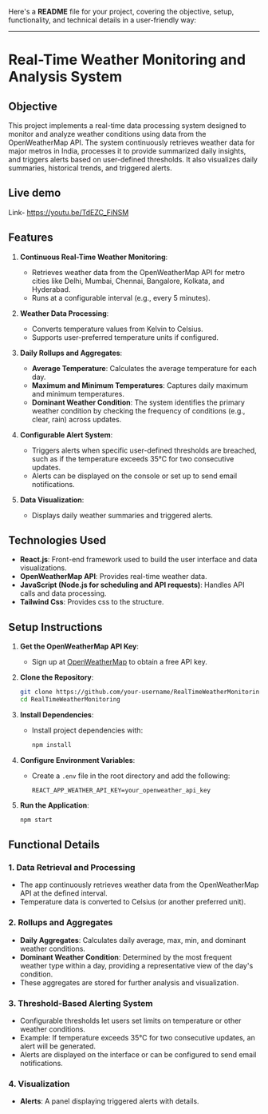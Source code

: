 Here's a **README** file for your project, covering the objective, setup, functionality, and technical details in a user-friendly way:

---

# Real-Time Weather Monitoring and Analysis System

## Objective

This project implements a real-time data processing system designed to monitor and analyze weather conditions using data from the OpenWeatherMap API. The system continuously retrieves weather data for major metros in India, processes it to provide summarized daily insights, and triggers alerts based on user-defined thresholds. It also visualizes daily summaries, historical trends, and triggered alerts.

## Live demo
Link- https://youtu.be/TdEZC_FiNSM

## Features

1. **Continuous Real-Time Weather Monitoring**: 
   - Retrieves weather data from the OpenWeatherMap API for metro cities like Delhi, Mumbai, Chennai, Bangalore, Kolkata, and Hyderabad.
   - Runs at a configurable interval (e.g., every 5 minutes).

2. **Weather Data Processing**:
   - Converts temperature values from Kelvin to Celsius.
   - Supports user-preferred temperature units if configured.

3. **Daily Rollups and Aggregates**:
   - **Average Temperature**: Calculates the average temperature for each day.
   - **Maximum and Minimum Temperatures**: Captures daily maximum and minimum temperatures.
   - **Dominant Weather Condition**: The system identifies the primary weather condition by checking the frequency of conditions (e.g., clear, rain) across updates.

4. **Configurable Alert System**:
   - Triggers alerts when specific user-defined thresholds are breached, such as if the temperature exceeds 35°C for two consecutive updates.
   - Alerts can be displayed on the console or set up to send email notifications.

5. **Data Visualization**:
   - Displays daily weather summaries and triggered alerts.

## Technologies Used

- **React.js**: Front-end framework used to build the user interface and data visualizations.
- **OpenWeatherMap API**: Provides real-time weather data.
- **JavaScript (Node.js for scheduling and API requests)**: Handles API calls and data processing.
- **Tailwind Css**: Provides css to the structure.

## Setup Instructions

1. **Get the OpenWeatherMap API Key**:
   - Sign up at [OpenWeatherMap](https://openweathermap.org/) to obtain a free API key.

2. **Clone the Repository**:
   ```bash
   git clone https://github.com/your-username/RealTimeWeatherMonitoring.git
   cd RealTimeWeatherMonitoring
   ```

3. **Install Dependencies**:
   - Install project dependencies with:
     ```bash
     npm install
     ```

4. **Configure Environment Variables**:
   - Create a `.env` file in the root directory and add the following:
     ```plaintext
     REACT_APP_WEATHER_API_KEY=your_openweather_api_key
     ```

5. **Run the Application**:
   ```bash
   npm start
   ```

## Functional Details

### 1. Data Retrieval and Processing
   - The app continuously retrieves weather data from the OpenWeatherMap API at the defined interval.
   - Temperature data is converted to Celsius (or another preferred unit).
   
### 2. Rollups and Aggregates
   - **Daily Aggregates**: Calculates daily average, max, min, and dominant weather conditions.
   - **Dominant Weather Condition**: Determined by the most frequent weather type within a day, providing a representative view of the day's condition.
   - These aggregates are stored for further analysis and visualization.

### 3. Threshold-Based Alerting System
   - Configurable thresholds let users set limits on temperature or other weather conditions.
   - Example: If temperature exceeds 35°C for two consecutive updates, an alert will be generated.
   - Alerts are displayed on the interface or can be configured to send email notifications.

### 4. Visualization
   - **Alerts**: A panel displaying triggered alerts with details.

